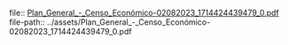 file:: [Plan_General_-_Censo_Económico-02082023_1714424439479_0.pdf](../assets/Plan_General_-_Censo_Económico-02082023_1714424439479_0.pdf)
file-path:: ../assets/Plan_General_-_Censo_Económico-02082023_1714424439479_0.pdf
